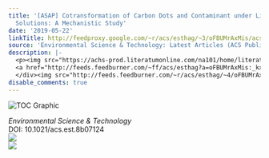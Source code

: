 ```yaml
---
title: '[ASAP] Cotransformation of Carbon Dots and Contaminant under Light in Aqueous
  Solutions: A Mechanistic Study'
date: '2019-05-22'
linkTitle: http://feedproxy.google.com/~r/acs/esthag/~3/oFBUMrAxMis/acs.est.8b07124
source: 'Environmental Science & Technology: Latest Articles (ACS Publications)'
description: |-
  <p><img src="https://achs-prod.literatumonline.com/na101/home/literatum/publisher/achs/journals/content/esthag/0/esthag.ahead-of-print/acs.est.8b07124/20190522/images/medium/es-2018-07124r_0008.gif" alt="TOC Graphic"/></p><div><cite>Environmental Science & Technology</cite></div><div>DOI: 10.1021/acs.est.8b07124</div><div class="feedflare">
  <a href="http://feeds.feedburner.com/~ff/acs/esthag?a=oFBUMrAxMis:_kxi5Zo7apU:yIl2AUoC8zA"><img src="http://feeds.feedburner.com/~ff/acs/esthag?d=yIl2AUoC8zA" border="0"></img></a>
  </div><img src="http://feeds.feedburner.com/~r/acs/esthag/~4/oFBUMrAxMis" ...
disable_comments: true
---
```

<p><img src="https://achs-prod.literatumonline.com/na101/home/literatum/publisher/achs/journals/content/esthag/0/esthag.ahead-of-print/acs.est.8b07124/20190522/images/medium/es-2018-07124r_0008.gif" alt="TOC Graphic"/></p><div><cite>Environmental Science & Technology</cite></div><div>DOI: 10.1021/acs.est.8b07124</div><div class="feedflare">
<a href="http://feeds.feedburner.com/~ff/acs/esthag?a=oFBUMrAxMis:_kxi5Zo7apU:yIl2AUoC8zA"><img src="http://feeds.feedburner.com/~ff/acs/esthag?d=yIl2AUoC8zA" border="0"></img></a>
</div><img src="http://feeds.feedburner.com/~r/acs/esthag/~4/oFBUMrAxMis" ...